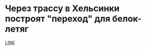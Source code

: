 # Через трассу в Хельсинки построят "переход" для белок-летяг



[LINK](https://varlamov.ru/2922230.html)